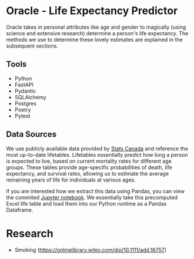 # Oracle - Life Expectancy Predictor

Oracle takes in personal attributes like age and gender to magically (using science and extensive research) determine a person's life expectancy. The methods we use to determine these lovely estimates are explained in the subsequent sections. 

## Tools

- Python
- FastAPI
- Pydantic
- SQLAlchemy
- Postgres
- Poetry
- Pytest

## Data Sources

We use publicly available data provided by [Stats Canada](https://www150.statcan.gc.ca/n1/en/catalogue/84-537-X) and reference the most up-to-date lifetables. Lifetables essentially predict how long a person is expected to live, based on current mortality rates for different age groups. These tables provide age-specific probabilities of death, life expectancy, and survival rates, allowing us to estimate the average remaining years of life for individuals at various ages. 

If you are interested how we extract this data using Pandas, you can view the commited [Jupyter notebook](https://github.com/payamyek/oracle/blob/13ecbd2ccf9c50e2eff7dcba799a527559c6a273/notebooks/life_table.ipynb). We essentially take this precomputed Excel life table and load them into our Python runtime as a Pandas Dataframe.

# Research

- Smoking (https://onlinelibrary.wiley.com/doi/10.1111/add.16757)

